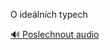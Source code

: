 
O ideálních typech

[🔊 Poslechnout audio](/data/7-paragraphs/audio/chapter_22/para_009-O-idelnch-typech.mp3)
